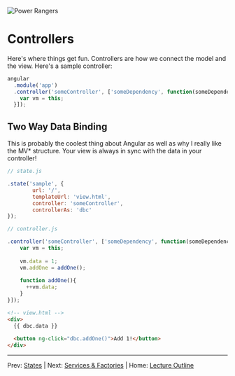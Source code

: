 ![Power Rangers](http://30.media.tumblr.com/38512230168dfe85a34042a7c60b5f37/tumblr_n5aaqxKSQ51r0j0yso4_400.gif)
# Controllers

Here's where things get fun. Controllers are how we connect the model and the view. Here's a sample controller:

```js
angular
  .module('app')
  .controller('someController', ['someDependency', function(someDependency){
    var vm = this;
  }]);
```

## Two Way Data Binding

This is probably the coolest thing about Angular as well as why I really like the MV* structure. Your view is always in sync with the data in
your controller!


```js
// state.js

.state('sample', {
		url: '/',
		templateUrl: 'view.html',
		controller: 'someController',
		controllerAs: 'dbc'
});
```


```js
// controller.js

.controller('someController', ['someDependency', function(someDependency){
    var vm = this;
    
    vm.data = 1;
    vm.addOne = addOne();
    
    function addOne(){
      ++vm.data;
    }
}]);
```


```html
<!-- view.html -->
<div>
  {{ dbc.data }}
  
  <button ng-click="dbc.addOne()">Add 1!</button>
</div>

```
____________________
Prev: [States](./states.md) | Next: [Services & Factories](./services-and-factories.md) |
Home: [Lecture Outline](../README.md)
